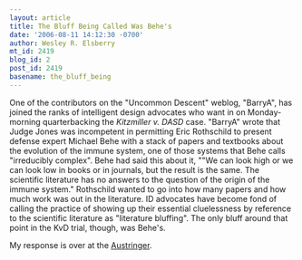 ```yaml
---
layout: article
title: The Bluff Being Called Was Behe's
date: '2006-08-11 14:12:30 -0700'
author: Wesley R. Elsberry
mt_id: 2419
blog_id: 2
post_id: 2419
basename: the_bluff_being
---
```

One of the contributors on the "Uncommon Descent" weblog, "BarryA", has joined the ranks of intelligent design advocates who want in on Monday-morning quarterbacking the _Kitzmiller v. DASD_ case. "BarryA" wrote that Judge Jones was incompetent in permitting Eric Rothschild to present defense expert Michael Behe with a stack of papers and textbooks about the evolution of the immune system, one of those systems that Behe calls "irreducibly complex". Behe had said this about it, ""We can look high or we can look low in books or in journals, but the result is the same. The scientific literature has no answers to the question of the origin of the immune system." Rothschild wanted to go into how many papers and how much work was out in the literature. ID advocates have become fond of calling the practice of showing up their essential cluelessness by reference to the scientific literature as "literature bluffing". The only bluff around that point in the KvD trial, though, was Behe's.

My response is over at the [Austringer](http://austringer.net/wp/?p=357).
